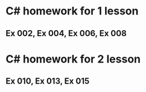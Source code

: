 # C# homework for 1 lesson
## Ex 002, Ex 004, Ex 006, Ex 008
# C# homework for 2 lesson
## Ex 010, Ex 013, Ex 015 
